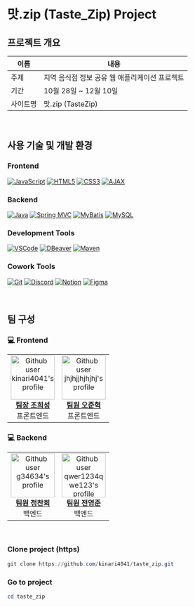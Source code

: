 # 맛.zip (Taste_Zip) Project

## 프로젝트 개요
| 이름   | 내용   |
| --------- | ---------------------------------------- |
| 주제       | 지역 음식점 정보 공유 웹 애플리케이션 프로젝트
| 기간       | 10월 28일 ~ 12월 10일
| 사이트명       | 맛.zip (TasteZip) 

<br>

## 사용 기술 및 개발 환경

### Frontend
[![JavaScript](https://img.shields.io/badge/JavaScript-F7DF1E?style=for-the-badge&logo=javascript&logoColor=black)](https://developer.mozilla.org/en-US/docs/Web/JavaScript)
[![HTML5](https://img.shields.io/badge/HTML5-E34F26?style=for-the-badge&logo=html5&logoColor=white)](https://developer.mozilla.org/en-US/docs/Web/HTML)
[![CSS3](https://img.shields.io/badge/CSS3-1572B6?style=for-the-badge&logo=css3&logoColor=white)](https://developer.mozilla.org/en-US/docs/Web/CSS)
[![AJAX](https://img.shields.io/badge/AJAX-2E9FFF?style=for-the-badge)](https://developer.mozilla.org/en-US/docs/Web/Guide/AJAX)

### Backend
[![Java](https://img.shields.io/badge/Java-007396?style=for-the-badge&logo=java&logoColor=white)](https://www.java.com/)
[![Spring MVC](https://img.shields.io/badge/Spring_MVC-6DB33F?style=for-the-badge&logo=spring&logoColor=white)](https://spring.io/)
[![MyBatis](https://img.shields.io/badge/MyBatis-000000?style=for-the-badge&logo=mybatis&logoColor=white)](https://mybatis.org/)
[![MySQL](https://img.shields.io/badge/MySQL-4479A1?style=for-the-badge&logo=mysql&logoColor=white)](https://www.mysql.com/)

### Development Tools
[![VSCode](https://img.shields.io/badge/VSCode-007ACC?style=for-the-badge&logo=visual-studio-code&logoColor=white)](https://code.visualstudio.com/)
[![DBeaver](https://img.shields.io/badge/DBeaver-372923?style=for-the-badge&logo=dbeaver&logoColor=white)](https://dbeaver.io/)
[![Maven](https://img.shields.io/badge/Maven-C71A36?style=for-the-badge&logo=apache-maven&logoColor=white)](https://maven.apache.org/)

### Cowork Tools
[![Git](https://img.shields.io/badge/Git-F05032?style=for-the-badge&logo=git&logoColor=white)](https://git-scm.com/)
[![Discord](https://img.shields.io/badge/Discord-5865F2?style=for-the-badge&logo=discord&logoColor=white)](https://discord.com/)
[![Notion](https://img.shields.io/badge/Notion-000000?style=for-the-badge&logo=notion&logoColor=white)](https://www.notion.so/)
[![Figma](https://img.shields.io/badge/Figma-F24E1E?style=for-the-badge&logo=figma&logoColor=white)](https://www.figma.com/)

<br>

## 팀 구성
### 💻 Frontend
<table>
  <tr>
    <td align="center">
      <a href="https://github.com/kinari4041">
        <img src="https://github.com/kinari4041.png" width="100px;" alt="Github user kinari4041's profile"/>
        <br />
        <strong>팀장 조희성</strong>
      </a>
      <br />
      프론트엔드
    </td>
    <td align="center">
      <a href="https://github.com/jhjhjjhjhjhj">
        <img src="https://github.com/jhjhjjhjhjhj.png" width="100px;" alt="Github user jhjhjjhjhjhj's profile"/>
        <br />
        <strong>팀원 오준혁</strong>
      </a>
      <br />
      프론트엔드
    </td>
  </tr>
</table>

### 💻 Backend
<table>
  <tr>
    <td align="center">
      <a href="https://github.com/g34634">
        <img src="https://github.com/g34634.png" width="100px;" alt="Github user g34634's profile"/>
        <br />
        <strong>팀원 정찬희</strong>
      </a>
      <br />
      백엔드
    </td>
    <td align="center">
      <a href="https://github.com/qwer1234qwe123">
        <img src="https://github.com/qwer1234qwe123.png" width="100px;" alt="Github user qwer1234qwe123's profile"/>
        <br />
        <strong>팀원 전영준</strong>
      </a>
      <br />
      백엔드
    </td>
  </tr>
</table>

<br>

### Clone project (https)
```powershell
git clone https://github.com/kinari4041/taste_zip.git
```
### Go to project
```powershell
cd taste_zip
```
